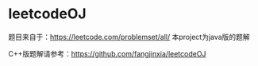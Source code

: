 # leetcodeOJ

题目来自于：https://leetcode.com/problemset/all/
本project为java版的题解

C++版题解请参考：https://github.com/fangjinxia/leetcodeOJ
